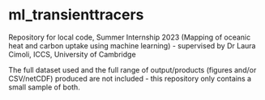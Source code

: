 # ml_transienttracers

Repository for local code, Summer Internship 2023 (Mapping of oceanic heat and carbon uptake using machine learning) - supervised by Dr Laura Cimoli, ICCS, University of Cambridge

The full dataset used and the full range of output/products (figures and/or CSV/netCDF) produced are not included - this repository only contains a small sample of both.
